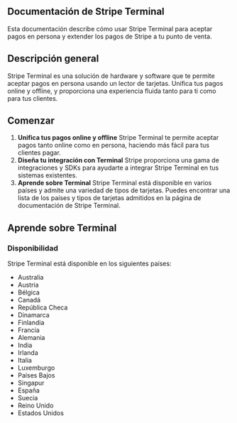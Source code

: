 ## Documentación de Stripe Terminal

Esta documentación describe cómo usar Stripe Terminal para aceptar pagos en persona y extender los pagos de Stripe a tu punto de venta.

## Descripción general

Stripe Terminal es una solución de hardware y software que te permite aceptar pagos en persona usando un lector de tarjetas. Unifica tus pagos online y offline, y proporciona una experiencia fluida tanto para ti como para tus clientes.

## Comenzar

1. **Unifica tus pagos online y offline**
Stripe Terminal te permite aceptar pagos tanto online como en persona, haciendo más fácil para tus clientes pagar.
2. **Diseña tu integración con Terminal**
Stripe proporciona una gama de integraciones y SDKs para ayudarte a integrar Stripe Terminal en tus sistemas existentes.
3. **Aprende sobre Terminal**
Stripe Terminal está disponible en varios países y admite una variedad de tipos de tarjetas. Puedes encontrar una lista de los países y tipos de tarjetas admitidos en la página de documentación de Stripe Terminal.

## Aprende sobre Terminal

### Disponibilidad
Stripe Terminal está disponible en los siguientes países:

* Australia
* Austria
* Bélgica
* Canadá
* República Checa
* Dinamarca
* Finlandia
* Francia
* Alemania
* India
* Irlanda
* Italia
* Luxemburgo
* Países Bajos
* Singapur
* España
* Suecia
* Reino Unido
* Estados Unidos

